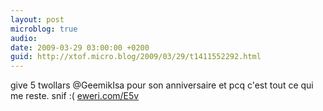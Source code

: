 ```yaml
---
layout: post
microblog: true
audio: 
date: 2009-03-29 03:00:00 +0200
guid: http://xtof.micro.blog/2009/03/29/t1411552292.html
---
```

give 5 twollars @GeemikIsa pour son anniversaire et pcq c'est tout ce qui me reste. snif :(  [eweri.com/E5v](http://eweri.com/E5v)

